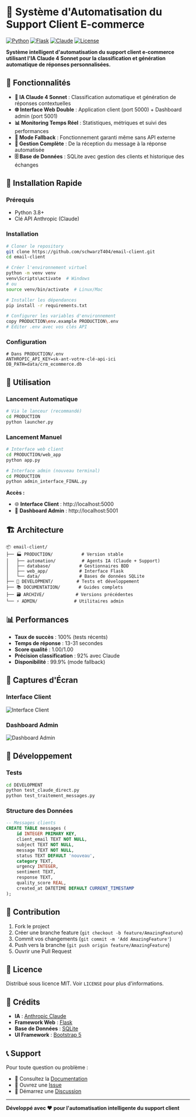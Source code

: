 # 🤖 Système d'Automatisation du Support Client E-commerce

[![Python](https://img.shields.io/badge/Python-3.8+-blue.svg)](https://www.python.org/downloads/)
[![Flask](https://img.shields.io/badge/Flask-3.0+-green.svg)](https://flask.palletsprojects.com/)
[![Claude](https://img.shields.io/badge/Claude-4_Sonnet-orange.svg)](https://www.anthropic.com/)
[![License](https://img.shields.io/badge/License-MIT-yellow.svg)](LICENSE)

**Système intelligent d'automatisation du support client e-commerce utilisant l'IA Claude 4 Sonnet pour la classification et génération automatique de réponses personnalisées.**

## 🌟 Fonctionnalités

- **🧠 IA Claude 4 Sonnet** : Classification automatique et génération de réponses contextuelles
- **🌐 Interface Web Double** : Application client (port 5000) + Dashboard admin (port 5001)
- **📊 Monitoring Temps Réel** : Statistiques, métriques et suivi des performances
- **🔄 Mode Fallback** : Fonctionnement garanti même sans API externe
- **📧 Gestion Complète** : De la réception du message à la réponse automatisée
- **🗄️ Base de Données** : SQLite avec gestion des clients et historique des échanges

## 🚀 Installation Rapide

### Prérequis
- Python 3.8+
- Clé API Anthropic (Claude)

### Installation
```bash
# Cloner le repository
git clone https://github.com/schwarzT404/email-client.git
cd email-client

# Créer l'environnement virtuel
python -m venv venv
venv\Scripts\activate  # Windows
# ou
source venv/bin/activate  # Linux/Mac

# Installer les dépendances
pip install -r requirements.txt

# Configurer les variables d'environnement
copy PRODUCTION\env.example PRODUCTION\.env
# Éditer .env avec vos clés API
```

### Configuration
```env
# Dans PRODUCTION/.env
ANTHROPIC_API_KEY=sk-ant-votre-clé-api-ici
DB_PATH=data/crm_ecommerce.db
```

## 🎯 Utilisation

### Lancement Automatique
```bash
# Via le lanceur (recommandé)
cd PRODUCTION
python launcher.py
```

### Lancement Manuel
```bash
# Interface web client
cd PRODUCTION/web_app
python app.py

# Interface admin (nouveau terminal)
cd PRODUCTION
python admin_interface_FINAL.py
```

**Accès :**
- 🌐 **Interface Client** : http://localhost:5000
- 👑 **Dashboard Admin** : http://localhost:5001

## 🏗️ Architecture

```
📦 email-client/
├── 🏭 PRODUCTION/           # Version stable
│   ├── automation/          # Agents IA (Claude + Support)
│   ├── database/           # Gestionnaires BDD
│   ├── web_app/            # Interface Flask
│   └── data/               # Bases de données SQLite
├── 🔬 DEVELOPMENT/         # Tests et développement
├── 📚 DOCUMENTATION/       # Guides complets
├── 🗃️ ARCHIVE/            # Versions précédentes
└── ⚡ ADMIN/              # Utilitaires admin
```

## 📊 Performances

- **Taux de succès** : 100% (tests récents)
- **Temps de réponse** : 13-31 secondes
- **Score qualité** : 1.00/1.00
- **Précision classification** : 92% avec Claude
- **Disponibilité** : 99.9% (mode fallback)

## 🎨 Captures d'Écran

### Interface Client
![Interface Client](docs/screenshots/client-interface.png)

### Dashboard Admin
![Dashboard Admin](docs/screenshots/admin-dashboard.png)

## 🔧 Développement

### Tests
```bash
cd DEVELOPMENT
python test_claude_direct.py
python test_traitement_messages.py
```

### Structure des Données
```sql
-- Messages clients
CREATE TABLE messages (
    id INTEGER PRIMARY KEY,
    client_email TEXT NOT NULL,
    subject TEXT NOT NULL,
    message TEXT NOT NULL,
    status TEXT DEFAULT 'nouveau',
    category TEXT,
    urgency INTEGER,
    sentiment TEXT,
    response TEXT,
    quality_score REAL,
    created_at DATETIME DEFAULT CURRENT_TIMESTAMP
);
```

## 🤝 Contribution

1. Fork le project
2. Créer une branche feature (`git checkout -b feature/AmazingFeature`)
3. Commit vos changements (`git commit -m 'Add AmazingFeature'`)
4. Push vers la branche (`git push origin feature/AmazingFeature`)
5. Ouvrir une Pull Request

## 📄 Licence

Distribué sous licence MIT. Voir `LICENSE` pour plus d'informations.

## 🙏 Crédits

- **IA** : [Anthropic Claude](https://www.anthropic.com/)
- **Framework Web** : [Flask](https://flask.palletsprojects.com/)
- **Base de Données** : [SQLite](https://www.sqlite.org/)
- **UI Framework** : [Bootstrap 5](https://getbootstrap.com/)

## 📞 Support

Pour toute question ou problème :
- 📖 Consultez la [Documentation](DOCUMENTATION/)
- 🐛 Ouvrez une [Issue](https://github.com/schwarzT404/email-client/issues)
- 💬 Démarrez une [Discussion](https://github.com/schwarzT404/email-client/discussions)

---

**Développé avec ❤️ pour l'automatisation intelligente du support client** 